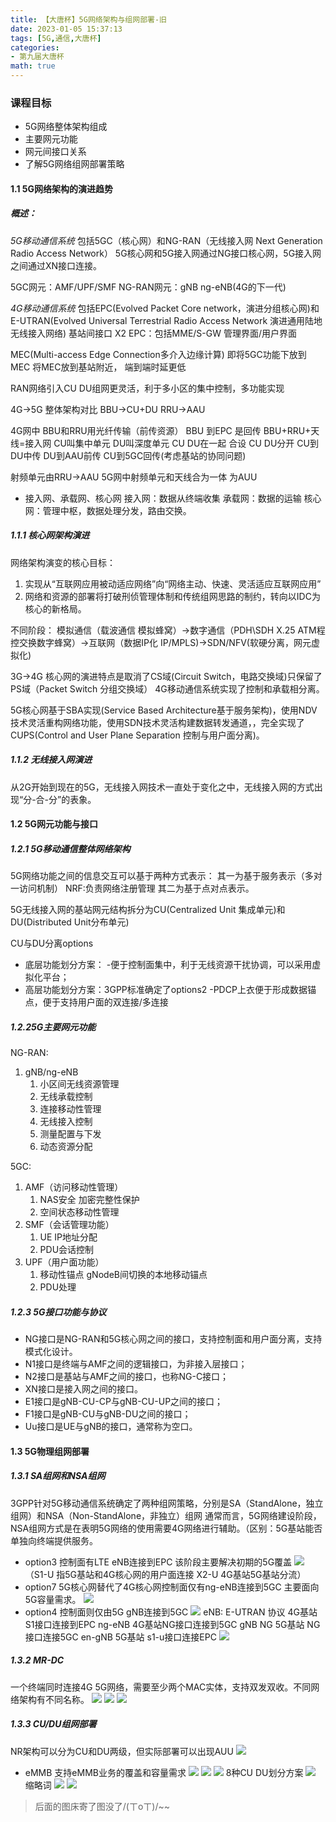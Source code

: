 ```yaml
---
title: 【大唐杯】5G网络架构与组网部署-旧
date: 2023-01-05 15:37:13
tags: [5G,通信,大唐杯]
categories:
- 第九届大唐杯
math: true
---
```

### 课程目标
* 5G网络整体架构组成
* 主要网元功能
* 网元间接口关系
* 了解5G网络组网部署策略

#### 1.1 5G网络架构的演进趋势
##### 概述：
*5G移动通信系统* 包括5GC（核心网）和NG-RAN（无线接入网 Next Generation Radio Access Network）
5G核心网和5G接入网通过NG接口核心网，5G接入网之间通过XN接口连接。
<!--more-->
5GC网元：AMF/UPF/SMF
NG-RAN网元：gNB  ng-eNB(4G的下一代)
<!-- more -->
*4G移动通信系统* 包括EPC(Evolved Packet Core network，演进分组核心网)和E-UTRAN(Evolved Universal Terrestrial Radio Access Network 演进通用陆地无线接入网络)
基站间接口 X2
EPC：包括MME/S-GW  管理界面/用户界面

MEC(Multi-access Edge Connection多介入边缘计算) 即将5GC功能下放到MEC  将MEC放到基站附近， 端到端时延更低

RAN网络引入CU DU组网更灵活，利于多小区的集中控制，多功能实现

4G->5G  整体架构对比
BBU->CU+DU
RRU->AAU

4G网中 BBU和RRU用光纤传输（前传资源）  BBU 到EPC  是回传
BBU+RRU+天线=接入网
CU叫集中单元 DU叫深度单元
CU DU在一起 合设
CU DU分开   CU到DU中传  DU到AAU前传  CU到5GC回传(考虑基站的协同问题)

射频单元由RRU->AAU
5G网中射频单元和天线合为一体 为AUU

* 接入网、承载网、核心网
  接入网：数据从终端收集
  承载网：数据的运输
  核心网：管理中枢，数据处理分发，路由交换。
##### 1.1.1 核心网架构演进
网络架构演变的核心目标：
1. 实现从“互联网应用被动适应网络”向“网络主动、快速、灵活适应互联网应用”
2. 网络和资源的部署将打破刑侦管理体制和传统组网思路的制约，转向以IDC为核心的新格局。

不同阶段：
模拟通信（载波通信 模拟蜂窝）->数字通信（PDH\SDH X.25 ATM程控交换数字蜂窝）->互联网（数据IP化 IP/MPLS)->SDN/NFV(软硬分离，网元虚拟化)

3G->4G 核心网的演进特点是取消了CS域(Circuit Switch，电路交换域)只保留了PS域（Packet Switch 分组交换域） 4G移动通信系统实现了控制和承载相分离。

5G核心网基于SBA实现(Service Based Architecture基于服务架构)，使用NDV技术灵活重构网络功能，使用SDN技术灵活构建数据转发通道，，完全实现了CUPS(Control and User Plane Separation 控制与用户面分离)。

##### 1.1.2 无线接入网演进
从2G开始到现在的5G，无线接入网技术一直处于变化之中，无线接入网的方式出现“分-合-分”的表象。

#### 1.2 5G网元功能与接口
##### 1.2.1 5G移动通信整体网络架构
5G网络功能之间的信息交互可以基于两种方式表示：
其一为基于服务表示（多对一访问机制） NRF:负责网络注册管理
其二为基于点对点表示。

5G无线接入网的基站网元结构拆分为CU(Centralized Unit 集成单元)和DU(Distributed Unit分布单元)

CU与DU分离options  
* 底层功能划分方案：
-便于控制面集中，利于无线资源干扰协调，可以采用虚拟化平台；
* 高层功能划分方案：3GPP标准确定了options2
-PDCP上衣便于形成数据锚点，便于支持用户面的双连接/多连接

##### 1.2.25G主要网元功能
NG-RAN:
1. gNB/ng-eNB
   1. 小区间无线资源管理
   2. 无线承载控制
   3. 连接移动性管理
   4. 无线接入控制
   5. 测量配置与下发
   6. 动态资源分配

5GC:
1. AMF（访问移动性管理）
   1. NAS安全  加密完整性保护
   2. 空间状态移动性管理
2. SMF（会话管理功能）
   1. UE IP地址分配
   2. PDU会话控制
3. UPF（用户面功能）
   1. 移动性锚点
    gNodeB间切换的本地移动锚点
   2. PDU处理


##### 1.2.3  5G接口功能与协议
* NG接口是NG-RAN和5G核心网之间的接口，支持控制面和用户面分离，支持模式化设计。
* N1接口是终端与AMF之间的逻辑接口，为非接入层接口；
* N2接口是基站与AMF之间的接口，也称NG-C接口；
* XN接口是接入网之间的接口。
* E1接口是gNB-CU-CP与gNB-CU-UP之间的接口；
* F1接口是gNB-CU与gNB-DU之间的接口；
* Uu接口是UE与gNB的接口，通常称为空口。


#### 1.3 5G物理组网部署
##### 1.3.1 SA组网和NSA组网
3GPP针对5G移动通信系统确定了两种组网策略，分别是SA（StandAlone，独立组网）和NSA（Non-StandAlone，非独立）组网
通常而言，5G网络建设阶段，NSA组网方式是在表明5G网络的使用需要4G网络进行辅助。（区别：5G基站能否单独向终端提供服务。
* option3  控制面有LTE eNB连接到EPC  该阶段主要解决初期的5G覆盖
![](https://gitee.com/zinan2inc/drawing_bed/raw/master/1647268082885-2022-3-1422:28:03.png)
（S1-U 指5G基站和4G核心网的用户面连接
X2-U 4G基站5G基站分流）
* option7  5G核心网替代了4G核心网控制面仅有ng-eNB连接到5GC  主要面向5G容量需求。
![](https://gitee.com/zinan2inc/drawing_bed/raw/master/1647268999454-2022-3-1422:43:20.png)
* option4 控制面则仅由5G gNB连接到5GC
![](https://gitee.com/zinan2inc/drawing_bed/raw/master/1647269419224-2022-3-1422:50:20.png)
eNB:  E-UTRAN 协议 4G基站S1接口连接到EPC
ng-eNB  4G基站NG接口连接到5GC
gNB NG  5G基站 NG接口连接5GC
en-gNB 5G基站 s1-u接口连接EPC
![](https://gitee.com/zinan2inc/drawing_bed/raw/master/1647269704227-2022-3-1422:55:05.png)
##### 1.3.2 MR-DC 
一个终端同时连接4G 5G网络，需要至少两个MAC实体，支持双发双收。不同网络架构有不同名称。
![](https://gitee.com/zinan2inc/drawing_bed/raw/master/1647270006243-2022-3-1423:00:07.png)
![](https://gitee.com/zinan2inc/drawing_bed/raw/master/1647270485539-2022-3-1423:08:06.png)
![](https://gitee.com/zinan2inc/drawing_bed/raw/master/1647270928882-2022-3-1423:15:28.png)
##### 1.3.3 CU/DU组网部署
NR架构可以分为CU和DU两级，但实际部署可以出现AUU
![](https://gitee.com/zinan2inc/drawing_bed/raw/master/1647271123439-2022-3-1423:18:44.png)
* eMMB 支持eMMB业务的覆盖和容量需求
  ![](https://gitee.com/zinan2inc/drawing_bed/raw/master/1647271174432-2022-3-1423:19:35.png)
  ![](https://gitee.com/zinan2inc/drawing_bed/raw/master/1647276677976-2022-3-1500:51:18.png)
  ![](https://gitee.com/zinan2inc/drawing_bed/raw/master/1647276727012-2022-3-1500:52:07.png)
  8种CU DU划分方案
  ![](https://gitee.com/zinan2inc/drawing_bed/raw/master/1647276754826-2022-3-1500:52:35.png)
  缩略词
  ![](https://gitee.com/zinan2inc/drawing_bed/raw/master/1647276834929-2022-3-1500:53:55.png)
  ![](https://gitee.com/zinan2inc/drawing_bed/raw/master/1647276898122-2022-3-1500:54:58.png)
>后面的图床寄了图没了/(ㄒoㄒ)/~~